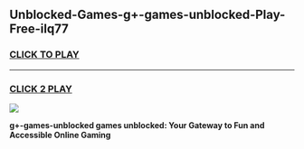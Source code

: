 
## Unblocked-Games-g+-games-unblocked-Play-Free-ilq77
<h3>
<a href="https://premium76.site?title=g+-games-unblocked&ref=21A">CLICK TO PLAY</a></h3>
<hr>

<h3>
<a href="https://premium76.site?title=g+-games-unblocked&ref=21A">CLICK 2 PLAY</a>
  
</h3>

<a href="https://premium76.site?title=g+-games-unblocked&ref=21A"><img src="https://clearcache.store/games.png"></a>


**g+-games-unblocked games unblocked: Your Gateway to Fun and Accessible Online Gaming**
